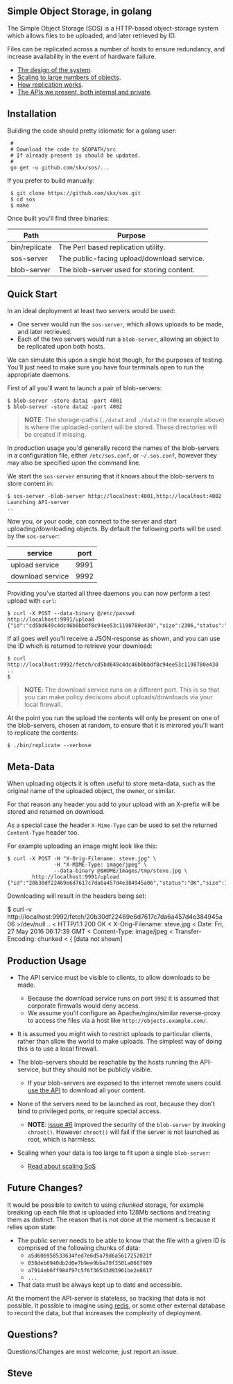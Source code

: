 Simple Object Storage, in golang
--------------------------------

The Simple Object Storage (SOS) is a HTTP-based object-storage system which allows files to be uploaded, and later retrieved by ID.

Files can be replicated across a number of hosts to ensure redundancy, and increase availability in the event of hardware failure.

* [The design of the system](DESIGN.md).
* [Scaling to large numbers of objects](SCALING.md).
* [How replication works](REPLICATION.md).
* [The APIs we present, both internal and private](API.md).


Installation
------------

Building the code should pretty idiomatic for a golang user:

     #
     # Download the code to $GOPATH/src
     # If already present is should be updated.
     #
     go get -u github.com/skx/sos/...

If you prefer to build manually:

     $ git clone https://github.com/skx/sos.git
     $ cd sos
     $ make

Once built you'll find three binaries:

| Path          | Purpose                                    |
|---------------|--------------------------------------------|
| bin/replicate | The Perl based replication utility.        |
| sos-server    | The public-facing upload/download service. |
| blob-server   | The blob-server used for storing content.  |




Quick Start
-----------

In an ideal deployment at least two servers would be used:

* One server would run the `sos-server`, which allows uploads to be made, and later retrieved.
* Each of the two servers would run a `blob-server`, allowing an object to be replicated upon both hosts.

We can simulate this upon a single host though, for the purposes of testing.  You'll just need to make sure you have four terminals open to run the appropriate daemons.

First of all you'll want to launch a pair of blob-servers:

    $ blob-server -store data1 -port 4001
    $ blob-server -store data2 -port 4002

> **NOTE**: The storage-paths (`./data1` and `./data2` in the example above) is where the uploaded-content will be stored.  These directories will be created if missing.

In production usage you'd generally record the names of the blob-servers in a configuration file, either `/etc/sos.conf`, or `~/.sos.conf`, however they may also be specified upon the command line.

We start the `sos-server` ensuring that it knows about the blob-servers to store content in:

    $ sos-server -blob-server http://localhost:4001,http://localhost:4002
    Launching API-server
    ..


Now you, or your code, can connect to the server and start uploading/downloading objects.  By default the following ports will be used by the `sos-server`:

|service           | port |
|----------------- | ---- |
| upload service   | 9991 |
| download service | 9992 |

Providing you've started all three daemons you can now perform a test upload with `curl`:

    $ curl -X POST --data-binary @/etc/passwd  http://localhost:9991/upload
    {"id":"cd5bd649c4dc46b0bbdf8c94ee53c1198780e430","size":2306,"status":"OK"}

If all goes well you'll receive a JSON-response as shown, and you can use the ID which is returned to retrieve your download:

    $ curl http://localhost:9992/fetch/cd5bd649c4dc46b0bbdf8c94ee53c1198780e430
    ..
    $

> **NOTE**: The download service runs on a different port.  This is so that you can make policy decisions about uploads/downloads via your local firewall.

At the point you run the upload the contents will only be present on one of the blob-servers, chosen at random, to ensure that it is mirrored you'll want to replicate the contents:

    $ ./bin/replicate --verbose



Meta-Data
---------

When uploading objects it is often useful to store meta-data, such as the original name of the uploaded object, the owner, or similar.

For that reason any header you add to your upload with an X-prefix will be stored and returned on download.

As a special case the header `X-Mime-Type` can be used to set the returned `Content-Type` header too.

For example uploading an image might look like this:

    $ curl -X POST -H "X-Orig-Filename: steve.jpg" \
                   -H "X-MIME-Type: image/jpeg" \
                   --data-binary @$HOME/Images/tmp/steve.jpg \
            http://localhost:9991/upload
    {"id":"20b30df22469e6d7617c7da6a457d4e384945a06","status":"OK","size":17599}

Downloading will result in the headers being set:

   $ curl -v http://localhost:9992/fetch/20b30df22469e6d7617c7da6a457d4e384945a06 >/dev/null
   ..
   < HTTP/1.1 200 OK
   < X-Orig-Filename: steve.jpg
   < Date: Fri, 27 May 2016 06:17:39 GMT
   < Content-Type: image/jpeg
   < Transfer-Encoding: chunked
   <
   { [data not shown]




Production Usage
----------------

* The API service must be visible to clients, to allow downloads to be made.
    * Because the download service runs on port `9992` it is assumed that corporate firewalls would deny access.
    * We assume you'll configure an Apache/nginx/similar reverse-proxy to access the files via a host like `http://objects.example.com/`.

* It is assumed you might wish to restrict uploads to particular clients, rather than allow the world to make uploads.  The simplest way of doing this is to use a local firewall.

* The blob-servers should be reachable by the hosts running the API-service, but they should not be publicly visible.
    * If your blob-servers are exposed to the internet remote users could [use the API](API.md) to download all your content.

* None of the servers need to be launched as root, because they don't bind to privileged ports, or require special access.
    * **NOTE**: [issue #6](https://github.com/skx/sos/issues/6) improved the security of the `blob-server` by invoking `chroot()`.  However `chroot()` will fail if the server is not launched as root, which is harmless.

* Scaling when your data is too large to fit upon a single `blob-server`:
   * [Read about scaling SoS](SCALING.md)


Future Changes?
---------------

It would be possible to switch to using _chunked_ storage, for example breaking up each file that is uploaded into 128Mb sections and treating them as distinct.  The reason that is not done at the moment is because it relies upon state:

* The public server needs to be able to know that the file with a given ID is comprised of the following chunks of data:
    * `a5d606958533634fed7e6d5a79d6a5617252021f`
    * `038deb6940db2d0e7b9ee9bba70f3501a0667989`
    * `a7914eb6ff984f97c5f6f365d3d93961be2e8617`
    * `...`
* That data must be always kept up to date and accessible.

At the moment the API-server is stateless, so tracking that data is not possible.  It possible to imagine using [redis](http://redis.io/), or some other external database to record the data, but that increases the complexity of deployment.


Questions?
----------

Questions/Changes are most welcome; just report an issue.

Steve
--
